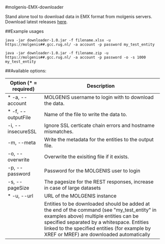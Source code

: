 #molgenis-EMX-downloader

Stand alone tool to download data in EMX format from molgenis servers. Download latest releases [here](https://github.com/molgenis/molgenis-EMX-downloader/releases).

##Example usages
```
java -jar downloader-1.0.jar -f filename.xlsx -u https://molgenis##.gcc.rug.nl/ -a account -p password my_test_entity
```

```
java -jar downloader-1.0.jar -f filename.zip -u https://molgenis##.gcc.rug.nl/ -a account -p password -o -s 1000 my_test_entity
```

##Available options:

|Option (* = required)|      Description|                            
|---------------------|      -----------|                            
|* -a, --account|            MOLGENIS username to login with to download the data.|                   
|* -f, --outputFile <File>|  Name of the file to write the data to. |
|-i, --insecureSSL|          Ignore SSL certicate chain errors and hostname mismatches.  |               
|-m, --meta|                 Write the metadata for the entities to the output file.  |                   
|-o, --overwrite|            Overwrite the exisiting file if it exists.  |                            
|-p, --password|             Password for the MOLGENIS user to login|
|-s, --pageSize <Integer>|   The pagesize for the REST responses, increase in case of large datasets |  
|* -u, --url|                URL of the MOLGENIS instance  |
||Entities to be downloaded should be added at the end of the command (see "my_test_entity" in examples above) multiple entities can be specified separated by a whitespace. Entities linked to the specified entities (for example by XREF or MREF) are downloaded automatically|
